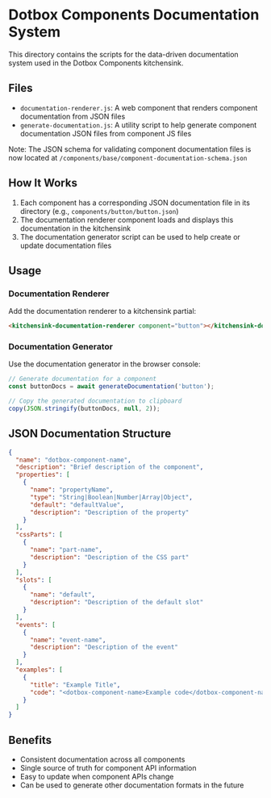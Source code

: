 # Dotbox Components Documentation System

This directory contains the scripts for the data-driven documentation system used in the Dotbox Components kitchensink.

## Files

- `documentation-renderer.js`: A web component that renders component documentation from JSON files
- `generate-documentation.js`: A utility script to help generate component documentation JSON files from component JS files

Note: The JSON schema for validating component documentation files is now located at `/components/base/component-documentation-schema.json`

## How It Works

1. Each component has a corresponding JSON documentation file in its directory (e.g., `components/button/button.json`)
2. The documentation renderer component loads and displays this documentation in the kitchensink
3. The documentation generator script can be used to help create or update documentation files

## Usage

### Documentation Renderer

Add the documentation renderer to a kitchensink partial:

```html
<kitchensink-documentation-renderer component="button"></kitchensink-documentation-renderer>
```

### Documentation Generator

Use the documentation generator in the browser console:

```javascript
// Generate documentation for a component
const buttonDocs = await generateDocumentation('button');

// Copy the generated documentation to clipboard
copy(JSON.stringify(buttonDocs, null, 2));
```

## JSON Documentation Structure

```json
{
  "name": "dotbox-component-name",
  "description": "Brief description of the component",
  "properties": [
    {
      "name": "propertyName",
      "type": "String|Boolean|Number|Array|Object",
      "default": "defaultValue",
      "description": "Description of the property"
    }
  ],
  "cssParts": [
    {
      "name": "part-name",
      "description": "Description of the CSS part"
    }
  ],
  "slots": [
    {
      "name": "default",
      "description": "Description of the default slot"
    }
  ],
  "events": [
    {
      "name": "event-name",
      "description": "Description of the event"
    }
  ],
  "examples": [
    {
      "title": "Example Title",
      "code": "<dotbox-component-name>Example code</dotbox-component-name>"
    }
  ]
}
```

## Benefits

- Consistent documentation across all components
- Single source of truth for component API information
- Easy to update when component APIs change
- Can be used to generate other documentation formats in the future 